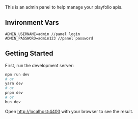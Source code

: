 This is an admin panel to help manage your playfolio apis. 

## Invironment Vars
```
ADMIN_USERNAME=admin //panel login
ADMIN_PASSWORD=admin123 //panel password
```

## Getting Started

First, run the development server:

```bash
npm run dev
# or
yarn dev
# or
pnpm dev
# or
bun dev
```

Open [http://localhost:4400](http://localhost:4400) with your browser to see the result.

